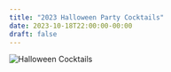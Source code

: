 ```yaml
---
title: "2023 Halloween Party Cocktails"
date: 2023-10-18T22:00:00-00:00
draft: false
---
```


![Halloween Cocktails](/2023_halloween_drinks.png)